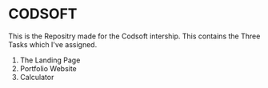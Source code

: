 # CODSOFT
This is the Repositry made for the Codsoft intership. This contains the Three Tasks which I've assigned. 

1) The Landing Page
2) Portfolio Website
3) Calculator
